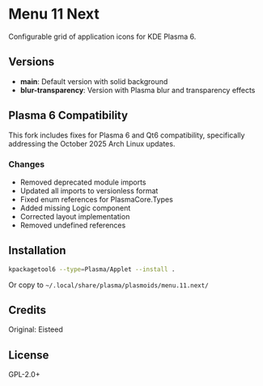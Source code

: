 # Menu 11 Next

Configurable grid of application icons for KDE Plasma 6.

## Versions

- **main**: Default version with solid background
- **blur-transparency**: Version with Plasma blur and transparency effects

## Plasma 6 Compatibility

This fork includes fixes for Plasma 6 and Qt6 compatibility, specifically addressing the October 2025 Arch Linux updates.

### Changes

- Removed deprecated module imports
- Updated all imports to versionless format
- Fixed enum references for PlasmaCore.Types
- Added missing Logic component
- Corrected layout implementation
- Removed undefined references

## Installation

```bash
kpackagetool6 --type=Plasma/Applet --install .
```

Or copy to `~/.local/share/plasma/plasmoids/menu.11.next/`

## Credits

Original: Eisteed

## License

GPL-2.0+
